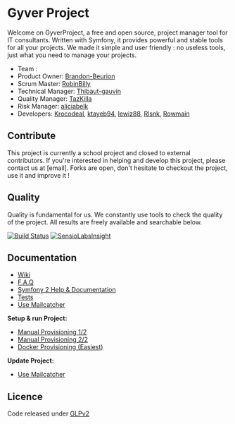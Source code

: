 # Gyver Project

Welcome on GyverProject, a free and open source, project manager tool for IT consultants.
Written with Symfony, it provides powerful and stable tools for all your projects.
We made it simple and user friendly : no useless tools, just what you need to manage your projects.

* Team :
 * Product Owner: [Brandon-Beurion](https://github.com/Brandon-Beurion)
 * Scrum Master: [RobinBilly](https://github.com/RobinBilly)
 * Technical Manager: [Thibaut-gauvin](https://github.com/Thibaut-gauvin)
 * Quality Manager: [TazKilla](https://github.com/TazKilla)
 * Risk Manager: [aliciabelk](https://github.com/aliciabelk)
 * Developers: [Krocodeal](https://github.com/Krocodeal), [ktayeb94](https://github.com/ktayeb94), [lewiz88](https://github.com/lewiz88), [Rlsnk](https://github.com/Rlsnk), [Rowmain](https://github.com/Rowmain)

## Contribute

This project is currently a school project and closed to external contributors. If you're interested in helping and develop this project, please contact us at [email]. Forks are open, don't hesitate to checkout the project, use it and improve it !

## Quality

Quality is fundamental for us. We constantly use tools to check the quality of the project. All results are freely available and searchable below.

[![Build Status](https://travis-ci.org/TechGameCrew/GyverProject.svg)](https://travis-ci.org/TechGameCrew/GyverProject)
[![SensioLabsInsight](https://insight.sensiolabs.com/projects/b7ec2306-4268-4661-b2d3-64e667800a25/mini.png)](https://insight.sensiolabs.com/projects/b7ec2306-4268-4661-b2d3-64e667800a25)

## Documentation

* [Wiki](https://github.com/TechGameCrew/GyverProject/wiki)
* [F.A.Q](app/Resources/doc/faq.md)
* [Symfony 2 Help & Documentation](app/Resources/doc/symfonyDoc.md)
* [Tests](app/Resources/doc/test.md)
* [Use Mailcatcher](app/Resources/doc/mail.md)

**Setup & run Project:**

* [Manual Provisioning 1/2](app/Resources/doc/manual.md)
* [Manual Provisioning 2/2](app/Resources/doc/install.md)
* [Docker Provisioning (Easiest)](app/Resources/doc/docker.md)

**Update Project:**

* [Use Mailcatcher](app/Resources/doc/update.md)

## Licence

Code released under [GLPv2](https://github.com/TechGameCrew/GyverProject/blob/master/LICENSE)
